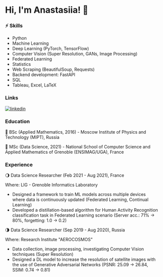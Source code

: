 
# Hi, I'm Anastasiia! 🌱


### ⚡️ Skills
* Python  
* Machine Learning
* Deep Learning (PyTorch, TensorFlow)
* Computer Vision (Super Resolution, GANs, Image Processing)
* Federated Learning
* Statistics
* Web Scraping (BeautifulSoup, Requests)
* Backend development: FastAPI
* SQL
* Tableau, Excel, LaTeX


###  Links
[![linkedin](https://img.shields.io/badge/linkedin-0A66C2?style=for-the-badge&logo=linkedin&logoColor=white)](https://www.linkedin.com/usmanovaa/)




###  Education

🌿 BSc (Applied Mathematics, 2016) - Moscow Institute of Physics and Technology (MIPT), Russia

🌳 MSc (Data Science, 2021) - National School of Computer Science and Applied Mathematics of Grenoble (ENSIMAG/UGA), France

###  Experience

🌖 Data Science Researcher (Feb 2021 - Aug 2021),  France

Where: LIG - Grenoble Informatics Laboratory 



* Designed a framework to train ML models across multiple devices where data is continuously updated (Federated Learning, Continual Learning)
*  Developed a distillation-based algorithm for Human Activity Recognition classification task in Federated Learning scenario (Server acc.: 71% → 80%, forgetting: 1.0 → 0.2)


🌗 Data Science Researcher (Sep 2019 - Aug 2020), Russia

Where: Research Institute "AEROCOSMOS" 

* Data collection, image processing, investigating Computer Vision techniques (Super Resolution)
*  Designed a DL model to increase the resolution of satellite images with the use of Generative Adversarial Networks (PSNR: 25.09 → 26.84, SSIM: 0.74 → 0.81)
